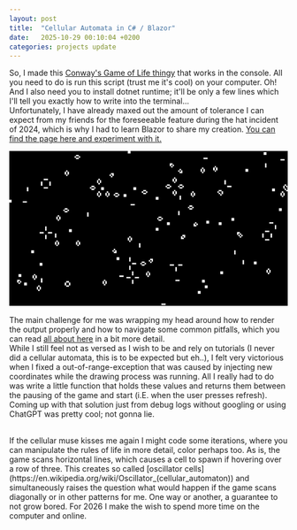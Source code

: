 ```yaml
---
layout: post
title:  "Cellular Automata in C# / Blazor"
date:   2025-10-29 00:10:04 +0200
categories: projects update 
---
```

So, I made this [Conway's Game of Life thingy](https://en.wikipedia.org/wiki/Conway%27s_Game_of_Life) that works in the console. All you need to do is run this script (trust me it's cool) on your computer. Oh! And I also need you to install dotnet runtime; it'll be only a few lines which I'll tell you exactly how to write into the terminal...  
Unfortunately, I have already maxed out the amount of tolerance I can expect from my friends for the foreseeable feature during the hat incident of 2024, which is why I had to learn Blazor to share my creation. [You can find the page here and experiment with it.](https://lemonspurple.github.io/cellularLife_blazor/cellularlife)

![Game of Life](/images/cellular_581a683bf9a911.gif)

The main challenge for me was wrapping my head around how to render the output properly and how to navigate some common pitfalls, which you can read [all about here](https://lemonspurple.github.io/cellularLife_blazor/) in a bit more detail.  
While I still feel not as versed as I wish to be and rely on tutorials (I never did a cellular automata, this is to be expected but eh..), I felt very victorious when I fixed a out-of-range-exception that was caused by injecting new coordinates while the drawing process was running. All I really had to do was write a little function that holds these values and returns them between the pausing of the game and start (i.E. when the user presses refresh). Coming up with that solution just from debug logs without googling or using ChatGPT was pretty cool; not gonna lie.
  
<br>
If the cellular muse kisses me again I might code some iterations, where you can manipulate the rules of life in more detail, color perhaps too. As is, the game scans horizontal lines, which causes a cell to spawn if hovering over a row of three. This creates so called [oscillator cells](https://en.wikipedia.org/wiki/Oscillator_(cellular_automaton)) and simultaneously raises the question what would happen if the game scans diagonally or in other patterns for me.  
One way or another, a guarantee to not grow bored. For 2026 I make the wish to spend more time on the computer and online. 
